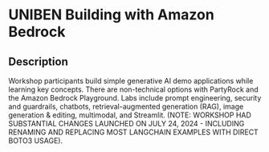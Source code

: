 # UNIBEN Building with Amazon Bedrock

## Description
Workshop participants build simple generative AI demo applications while learning key concepts. There are non-technical options with PartyRock and the Amazon Bedrock Playground. Labs include prompt engineering, security and guardrails, chatbots, retrieval-augmented generation (RAG), image generation & editing, multimodal, and Streamlit. (NOTE: WORKSHOP HAD SUBSTANTIAL CHANGES LAUNCHED ON JULY 24, 2024 - INCLUDING RENAMING AND REPLACING MOST LANGCHAIN EXAMPLES WITH DIRECT BOTO3 USAGE).
